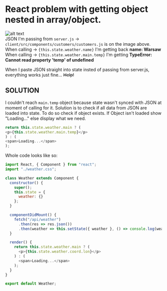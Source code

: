 # React problem with getting object nested in array/object.
![alt text](https://github.com/soliniak/node-react/blob/master/json.jpg "JSON image")
<br>
JSON I'm passing from ```server.js``` -> ```client/src/components/customers/customers.js``` is on the image above. <br>
When calling -> ```{this.state.weather.name}``` I'm getting back **name: Warsaw** <br>
When calling -> ```{this.state.weather.main.temp}``` I'm getting **TypeError: Cannot read property 'temp' of undefined** <br>

When I paste JSON straight into state insted of passing from server.js, everything works just fine...
~~Help!~~

## **SOLUTION**
I couldn't reach ```main.temp``` object because state wasn't synced with JSON at moment of calling for it.
Solution is to check if all data from JSON are loaded into state. To do so check if object exists. If Object isn't loaded show "Loading..." else display what we need.

```javascript
return this.state.weather.main ? (
<p>{this.state.weather.main.temp}</p>
) : (
<span>Loading...</span>
);
```

Whole code looks like so:

```javascript
import React, { Component } from "react";
import "./weather.css";

class Weather extends Component {
  constructor() {
    super();
    this.state = {
      weather: {}
    };
  }

  componentDidMount() {
    fetch("/api/weather")
      .then(res => res.json())
      .then(weather => this.setState({ weather }, () => console.log(weather)));
  }

  render() {
    return this.state.weather.main ? (
      <p>{this.state.weather.coord.lon}</p>
    ) : (
      <span>Loading...</span>
    );
  }
}

export default Weather;

```
